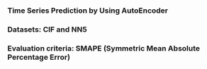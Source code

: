 ### Time Series Prediction by Using AutoEncoder
### Datasets: CIF and NN5
### Evaluation criteria: SMAPE (Symmetric Mean Absolute Percentage Error)
